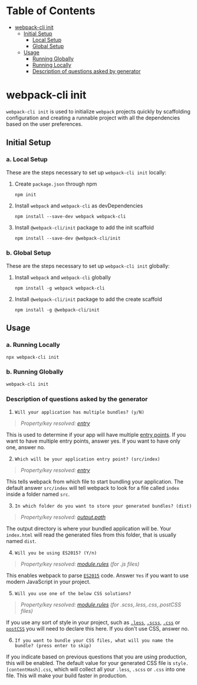 # Table of Contents

-   [webpack-cli init](#webpack-cli-init)
    -   [Initial Setup](#initial-setup)
        -   [Local Setup](#local-setup)
        -   [Global Setup](#global-setup)
    -   [Usage](#usage)
        -   [Running Globally](#running-globally)
        -   [Running Locally](#running-locally)
        -   [Description of questions asked by generator](#description-of-questions-asked-by-generator)

# webpack-cli init

`webpack-cli init` is used to initialize `webpack` projects quickly by scaffolding configuration and creating a runnable project with all the dependencies based on the user preferences.

## Initial Setup

### a. Local Setup

These are the steps necessary to set up `webpack-cli init` locally:

1. Create `package.json` through npm

    ```shell
    npm init
    ```

2. Install `webpack` and `webpack-cli` as devDependencies

    ```shell
    npm install --save-dev webpack webpack-cli
    ```

3. Install `@webpack-cli/init` package to add the init scaffold

    ```shell
    npm install --save-dev @webpack-cli/init
    ```

### b. Global Setup

These are the steps necessary to set up `webpack-cli init` globally:

1. Install `webpack` and `webpack-cli` globally

    ```shell
    npm install -g webpack webpack-cli
    ```

2. Install `@webpack-cli/init` package to add the create scaffold

    ```shell
    npm install -g @webpack-cli/init
    ```

## Usage

### a. Running Locally

```shell
npx webpack-cli init
```

### b. Running Globally

```shell
webpack-cli init
```

### Description of questions asked by the generator

1. `Will your application has multiple bundles? (y/N)`

> _Property/key resolved: [entry](https://webpack.js.org/configuration/entry-context/#entry)_

This is used to determine if your app will have multiple [entry points](https://webpack.js.org/configuration/entry-context/#entry).
If you want to have multiple entry points, answer yes. If you want to have only one, answer no.

2. `Which will be your application entry point? (src/index)`

> _Property/key resolved: [entry](https://webpack.js.org/configuration/entry-context/#entry)_

This tells webpack from which file to start bundling your application. The default answer `src/index` will tell webpack to look for a file called `index` inside a folder named `src`.

3. `In which folder do you want to store your generated bundles? (dist)`

> _Property/key resolved: [output.path](https://webpack.js.org/configuration/output/#output-path)_

The output directory is where your bundled application will be. Your `index.html` will read the generated files from this folder, that is usually named `dist`.

4. `Will you be using ES2015? (Y/n)`

> _Property/key resolved: [module.rules](https://webpack.js.org/configuration/module/#module-rules) (for .js files)_

This enables webpack to parse [`ES2015`](https://babeljs.io/learn-es2015/) code. Answer `Yes` if you want to use modern JavaScript in your project.

5. `Will you use one of the below CSS solutions?`

> _Property/key resolved: [module.rules](https://webpack.js.org/configuration/module/#module-rules) (for .scss,.less,.css,.postCSS files)_

If you use any sort of style in your project, such as [`.less`](http://lesscss.org/), [`.scss`](http://sass-lang.com/), [`.css`](https://developer.mozilla.org/en-US/docs/Web/CSS) or [`postCSS`](http://postcss.org/) you will need to declare this here. If you don't use CSS, answer no.

6. `If you want to bundle your CSS files, what will you name the bundle? (press enter to skip)`

If you indicate based on previous questions that you are using production, this will be enabled. The default value for your generated CSS file is `style.[contentHash].css`, which will collect all your `.less`, `.scss` or `.css` into one file. This will make your build faster in production.
